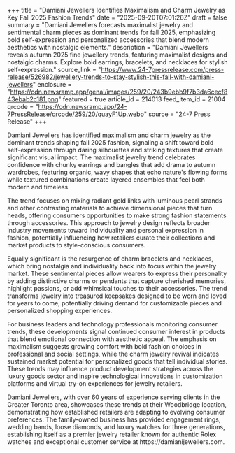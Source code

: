+++
title = "Damiani Jewellers Identifies Maximalism and Charm Jewelry as Key Fall 2025 Fashion Trends"
date = "2025-09-20T07:01:26Z"
draft = false
summary = "Damiani Jewellers forecasts maximalist jewelry and sentimental charm pieces as dominant trends for fall 2025, emphasizing bold self-expression and personalized accessories that blend modern aesthetics with nostalgic elements."
description = "Damiani Jewellers reveals autumn 2025 fine jewellery trends, featuring maximalist designs and nostalgic charms. Explore bold earrings, bracelets, and necklaces for stylish self-expression."
source_link = "https://www.24-7pressrelease.com/press-release/526982/jewellery-trends-to-stay-stylish-this-fall-with-damiani-jewellers"
enclosure = "https://cdn.newsramp.app/genai/images/259/20/243b9ebb9f7b3da6cecf843ebab2c181.png"
featured = true
article_id = 214013
feed_item_id = 21004
qrcode = "https://cdn.newsramp.app/24-7PressRelease/qrcode/259/20/quayF1Up.webp"
source = "24-7 Press Release"
+++

<p>Damiani Jewellers has identified maximalism and charm jewelry as the dominant trends shaping fall 2025 fashion, signaling a shift toward bold self-expression through daring silhouettes and striking textures that create significant visual impact. The maximalist jewelry trend celebrates confidence with chunky earrings and bangles that add drama to autumn wardrobes, featuring organic, wavy shapes that echo nature's flowing forms while textured combinations create layered ensembles that feel both modern and timeless.</p><p>The trend focuses on mixing radiant gold links with luminous pearl strands and other contrasting materials to achieve dimensional pieces that turn heads, offering consumers opportunities to make strong fashion statements through accessories. This approach to jewelry design reflects broader industry movements toward individuality and personal expression in fashion, potentially influencing how retailers curate their collections and market products to style-conscious consumers.</p><p>Equally significant is the resurgence of charm bracelets and necklaces, which bring nostalgia and individuality back into focus within the jewelry market. These sentimental pieces allow wearers to express their personality by adding distinctive charms or pendants that capture cherished memories, highlight passions, or add whimsical touches to their accessories. The trend transforms jewelry into treasured keepsakes designed to be worn and loved for years to come, potentially driving demand for customizable pieces and personalized shopping experiences.</p><p>For business leaders and technology professionals monitoring consumer trends, these developments signal continued consumer interest in products that blend emotional connection with aesthetic appeal. The emphasis on maximalism suggests growing comfort with bold fashion choices in professional and social settings, while the charm jewelry revival indicates sustained market potential for personalized goods that tell individual stories. These trends may influence product development strategies across the luxury goods sector and inspire technological innovations in customization platforms and virtual try-on experiences for jewelry retailers.</p><p>Damiani Jewellers, with over 60 years of experience serving clients in the Greater Toronto area, showcases these trends at their Woodbridge location, demonstrating how established retailers are adapting to evolving consumer preferences. The family-owned business has provided engagement rings, wedding bands, loose diamonds, and luxury watches for three generations, establishing itself as a premier jewelry retailer known for authentic Rolex watches and exceptional customer service at https://damianijewellers.com.</p>